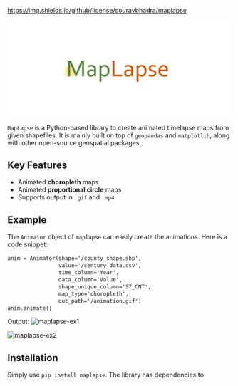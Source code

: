 https://img.shields.io/github/license/souravbhadra/maplapse


![maplapse-logo](https://raw.githubusercontent.com/souravbhadra/maplapse/master/docs/images/logo.gif)

`MapLapse` is a Python-based library to create animated timelapse maps from given shapefiles. It is mainly built on top of `geopandas` and `matplotlib`, along with other open-source geospatial packages.

## Key Features
- Animated **choropleth** maps
- Animated **proportional circle** maps
- Supports output in `.gif` and `.mp4`

## Example
The `Animator` object of `maplapse` can easily create the animations. Here is a code snippet:

```
anim = Animator(shape='/county_shape.shp',
                value='/century_data.csv',
                time_column='Year',
                data_column='Value',
                shape_unique_column='ST_CNT',
                map_type='choropleth',
                out_path='/animation.gif')
anim.animate()
```
Output:
![maplapse-ex1](https://raw.githubusercontent.com/souravbhadra/maplapse/master/docs/images/corn_yield.gif)

![maplapse-ex2](https://raw.githubusercontent.com/souravbhadra/maplapse/master/docs/images/covid.gif)

## Installation
Simply use `pip install maplapse`. The library has dependencies to 





